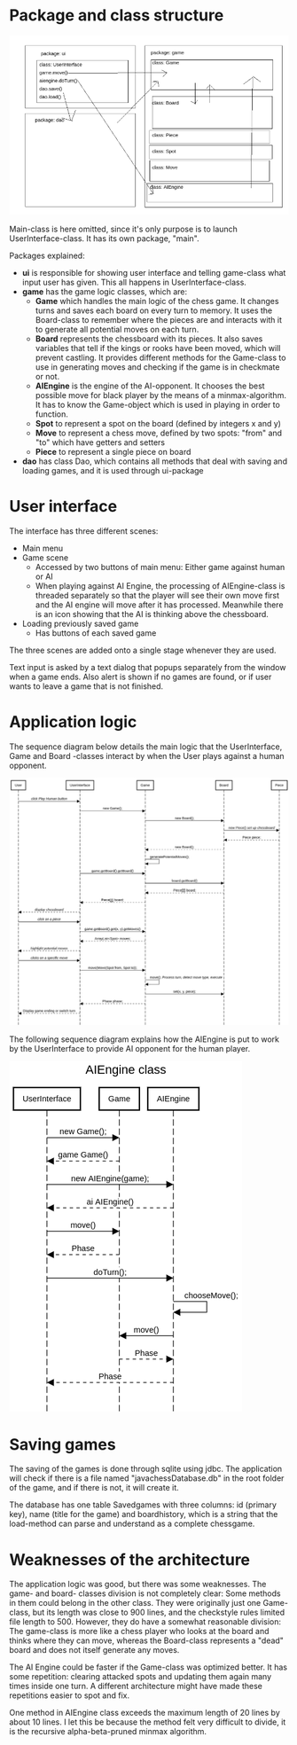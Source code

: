 # Package and class structure

![Architecture](https://github.com/ShootingStar91/Javachess/blob/master/documentation/packagediagram.png)

Main-class is here omitted, since it's only purpose is to launch UserInterface-class. It has its own package, "main".

Packages explained:
+ **ui** is responsible for showing user interface and telling game-class what input user has given. This all happens in UserInterface-class.
+ **game** has the game logic classes, which are:
  + **Game** which handles the main logic of the chess game. It changes turns and saves each board on every turn to memory. It uses the Board-class to remember where the pieces are and interacts with it to generate all potential moves on each turn.
  + **Board** represents the chessboard with its pieces. It also saves variables that tell if the kings or rooks have been moved, which will prevent castling. It provides different methods for the Game-class to use in generating moves and checking if the game is in checkmate or not.
  + **AIEngine** is the engine of the AI-opponent. It chooses the best possible move for black player by the means of a minmax-algorithm. It has to know the Game-object which is used in playing in order to function.
  + **Spot** to represent a spot on the board (defined by integers x and y)
  + **Move** to represent a chess move, defined by two spots: "from" and "to" which have getters and setters
  + **Piece** to represent a single piece on board
+ **dao** has class Dao, which contains all methods that deal with saving and loading games, and it is used through ui-package

# User interface

The interface has three different scenes:
+ Main menu
+ Game scene
  + Accessed by two buttons of main menu: Either game against human or AI
  + When playing against AI Engine, the processing of AIEngine-class is threaded separately so that the player will see their own move first and the AI engine will move after it has processed. Meanwhile there is an icon showing that the AI is thinking above the chessboard.
+ Loading previously saved game
  + Has buttons of each saved game

The three scenes are added onto a single stage whenever they are used.

Text input is asked by a text dialog that popups separately from the window when a game ends. Also alert is shown if no games are found, or if user wants to leave a game that is not finished.

# Application logic

The sequence diagram below details the main logic that the UserInterface, Game and Board -classes interact by when the User plays against a human opponent.

![Sequence diagram 1](https://github.com/ShootingStar91/Javachess/blob/master/documentation/playhumansequence.png)

The following sequence diagram explains how the AIEngine is put to work by the UserInterface to provide AI opponent for the human player.

![Sequence diagram 2](https://github.com/ShootingStar91/Javachess/blob/master/documentation/aienginesequence.png)

# Saving games

The saving of the games is done through sqlite using jdbc. The application will check if there is a file named "javachessDatabase.db" in the root folder of the game, and if there is not, it will create it.

The database has one table Savedgames with three columns: id (primary key), name (title for the game) and boardhistory, which is a string that the load-method can parse and understand as a complete chessgame.

# Weaknesses of the architecture

The application logic was good, but there was some weaknesses. The game- and board- classes division is not completely clear: Some methods in them could belong in the other class. They were originally just one Game-class, but its length was close to 900 lines, and the checkstyle rules limited file length to 500. However, they do have a somewhat reasonable division: The game-class is more like a chess player who looks at the board and thinks where they can move, whereas the Board-class represents a "dead" board and does not itself generate any moves.

The AI Engine could be faster if the Game-class was optimized better. It has some repetition: clearing attacked spots and updating them again many times inside one turn. A different architecture might have made these repetitions easier to spot and fix.

One method in AIEngine class exceeds the maximum length of 20 lines by about 10 lines. I let this be because the method felt very difficult to divide, it is the recursive alpha-beta-pruned minmax algorithm.
